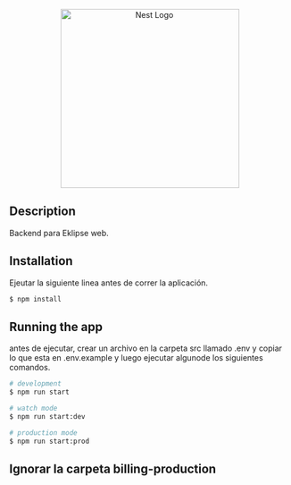 <p align="center">
  <a href="http://nestjs.com/" target="blank"><img src="https://nestjs.com/img/logo_text.svg" width="320" alt="Nest Logo" /></a>
</p>

## Description

Backend para Eklipse web.

## Installation

Ejeutar la siguiente linea antes de correr la aplicación.

```bash
$ npm install
```

## Running the app

antes de ejecutar, crear un archivo en la carpeta src llamado .env y copiar lo que esta en .env.example y luego ejecutar algunode los siguientes comandos.

```bash
# development
$ npm run start

# watch mode
$ npm run start:dev

# production mode
$ npm run start:prod
```

## Ignorar la carpeta billing-production
